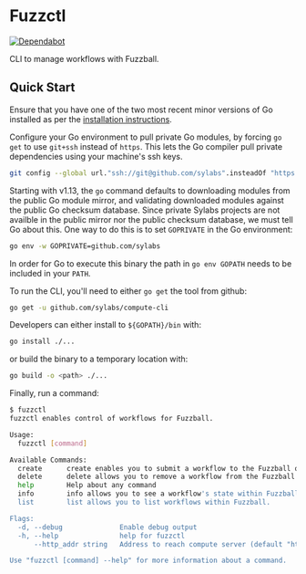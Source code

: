 # Fuzzctl

[![Dependabot](https://api.dependabot.com/badges/status?host=github&repo=sylabs/compute-cli&identifier=233642046)](https://app.dependabot.com/accounts/sylabs/repos/233642046)

CLI to manage workflows with Fuzzball.

## Quick Start

Ensure that you have one of the two most recent minor versions of Go installed as per the [installation instructions](https://golang.org/doc/install).

Configure your Go environment to pull private Go modules, by forcing `go get` to use `git+ssh` instead of `https`. This lets the Go compiler pull private dependencies using your machine's ssh keys.

```sh
git config --global url."ssh://git@github.com/sylabs".insteadOf "https://github.com/sylabs"
```

Starting with v1.13, the `go` command defaults to downloading modules from the public Go module mirror, and validating downloaded modules against the public Go checksum database. Since private Sylabs projects are not availble in the public mirror nor the public checksum database, we must tell Go about this. One way to do this is to set `GOPRIVATE` in the Go environment:

```sh
go env -w GOPRIVATE=github.com/sylabs
```

In order for Go to execute this binary the path in `go env GOPATH` needs to be included in your `PATH`.

To run the CLI, you'll need to either `go get` the tool from github:

```sh
go get -u github.com/sylabs/compute-cli
```

Developers can either install to `${GOPATH}/bin` with:

```sh
go install ./...
```

or build the binary to a temporary location with:

```sh
go build -o <path> ./...
```

Finally, run a command:

```sh
$ fuzzctl
fuzzctl enables control of workflows for Fuzzball.

Usage:
  fuzzctl [command]

Available Commands:
  create      create enables you to submit a workflow to the Fuzzball queue.
  delete      delete allows you to remove a workflow from the Fuzzball queue.
  help        Help about any command
  info        info allows you to see a workflow's state within Fuzzball.
  list        list allows you to list workflows within Fuzzball.

Flags:
  -d, --debug              Enable debug output
  -h, --help               help for fuzzctl
      --http_addr string   Address to reach compute server (default "http://localhost:8080")

Use "fuzzctl [command] --help" for more information about a command.
```
